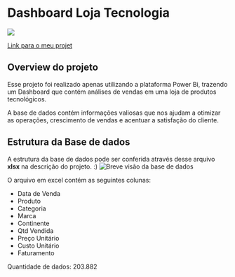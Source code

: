 # Dashboard Loja Tecnologia 
![](https://i.postimg.cc/XY48jBGM/dash.jpg)

[Link para o meu projet](https://app.powerbi.com/view?r=eyJrIjoiZjE5YmVlMDktMDkzOC00MGMxLThhMTgtYzM0OTczOGNmNDU2IiwidCI6ImQ2YTdlNTA2LTI2ZmEtNDMwNi1iZmZlLTlkODc5MDBmNDIwZCJ9)

## Overview do projeto

Esse projeto foi realizado apenas utilizando a plataforma Power Bi, trazendo um Dashboard que contém análises de vendas em uma loja de produtos tecnológicos. 

A base de dados contém informações valiosas que nos ajudam a otimizar as operações, crescimento de vendas e acentuar a satisfação do cliente. 

## Estrutura da Base de dados 

A estrutura da base de dados pode ser conferida através desse arquivo **xlsx** na descrição do projeto. :)
![Breve visão da base de dados](https://i.postimg.cc/zXsnvbyD/base.jpg)

O arquivo em excel contém as seguintes colunas: 
* Data de Venda
* Produto
* Categoria 
* Marca
* Continente
* Qtd Vendida
* Preço Unitário
* Custo Unitário
* Faturamento

Quantidade de dados: 203.882
